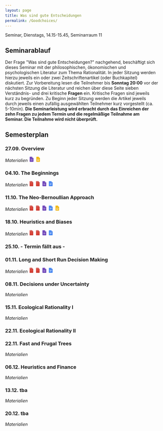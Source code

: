 ```yaml
---
layout: page
title: Was sind gute Entscheidungen
permalink: /Goodchoices/
---
```


Seminar, Dienstags, 14.15-15.45, Seminarraum 11

## Seminarablauf

Der Frage "Was sind gute Entscheidungen?" nachgehend, beschäftigt sich dieses Seminar mit der philosophischen, ökonomischen und psychologischen Literatur zum Thema Rationalität. In jeder Sitzung werden hierzu jeweils ein oder zwei Zeitschriftenartikel (oder Buchkapitel) diskutiert. Zur Vorbereitung lesen die Teilnehmer bis <b>Sonntag 20:00</b> vor der nächsten Sitzung die Literatur und reichen über diese Seite sieben Verständnis- und drei kritische <b>Fragen</b> ein. Kritische Fragen sind jeweils kurz zu begründen. Zu Beginn jeder Sitzung werden die Artikel jeweils durch jeweils einen zufällig ausgewählten Teilnehmer kurz vorgestellt (ca. 5-10min). <b>Die Seminarleistung wird erbracht durch das Einreichen der zehn Fragen zu jedem Termin und die regelmäßige Teilnahme am Seminar. Die Teilnahme wird nicht überprüft.</b>


## Semesterplan

### 27.09. Overview
<i>Materialien</i>
<a href="/q0_goodchoices/" ><img src="/images/GoogleForms.png" alt="GoogleIcon" height="18"/></a>
<a href="{{site.url}}/_Goodchoices/Downloads/Session I.pdf" ><img src="/images/GoogleSlides.png" alt="GoogleIcon" height="18" width = "17"/></a>

### 04.10. The Beginnings

<i>Materialien</i>
<a href="{{site.url}}/_Goodchoices/Literature/Bernstein1998AgainstTheGodsChapter4.pdf" ><img src="/images/PDFIcon.png" alt="GoogleIcon" height="18" width = "17"/></a>
<a href="{{site.url}}/_Goodchoices/Literature/Bernstein1998AgainstTheGodsChapter6.pdf" ><img src="/images/PDFIcon.png" alt="GoogleIcon" height="18" width = "17"/></a>
<a href="/q1_goodchoices/" ><img src="/images/GoogleForms.png" alt="GoogleIcon" height="18"/></a>
<a href="/r1_goodchoices/" ><img src="/images/GoogleDocs.png" alt="GoogleIcon" height="18"/></a>

<!--- next year read original Bernoulli article: Bernoulli 1954 Econometrika --->
<!--- also consider Jeremy Bentham 1798 --->
<!--- also consider reading Bayes original Text --->

### 11.10. The Neo-Bernoullian Approach

<i>Materialien</i>
<a href="{{site.url}}/_Goodchoices/Literature/HastieDawes2010Chapter8.pdf" ><img src="/images/PDFIcon.png" alt="GoogleIcon" height="18" width = "17"/></a>
<a href="{{site.url}}/_Goodchoices/Literature/HastieDawes2010Chapter11.pdf" ><img src="/images/PDFIcon.png" alt="GoogleIcon" height="18" width = "17"/></a>
<a href="/q2_goodchoices/" ><img src="/images/GoogleForms.png" alt="GoogleIcon" height="18"/></a>
<a href="/r2_goodchoices/" ><img src="/images/GoogleDocs.png" alt="GoogleIcon" height="18"/></a>
<a href="{{site.url}}/_Goodchoices/Downloads/Session III.pdf" ><img src="/images/GoogleSlides.png" alt="GoogleIcon" height="18" width = "17"/></a>

<!--- read von Neumann & Morgenstern --->
<!--- read von Luce Raiffa --->

### 18.10. Heuristics and Biases

<i>Materialien</i>
<a href="{{site.url}}/_Goodchoices/Literature/KerenTeigen2004YetAnotherLookAtTheHeuristicAndBiasesApproach.pdf" ><img src="/images/PDFIcon.png" alt="GoogleIcon" height="18" width = "17"/></a>
<a href="{{site.url}}/_Goodchoices/Literature/KahnemanTversky1979ProspectTheory.pdf" ><img src="/images/PDFIcon.png" alt="GoogleIcon" height="18" width = "17"/></a>
<a href="/q3_goodchoices/" ><img src="/images/GoogleForms.png" alt="GoogleIcon" height="18"/></a>
<a href="/r3_goodchoices/" ><img src="/images/GoogleDocs.png" alt="GoogleIcon" height="18"/></a>

<!--- read only CPT --->

### 25.10. - Termin fällt aus -

### 01.11. Long and Short Run Decision Making

<i>Materialien</i>
<a href="{{site.url}}/_Goodchoices/Literature/Lopes1996WhenTimeIsOfTheEssence.pdf" ><img src="/images/PDFIcon.png" alt="GoogleIcon" height="18" width = "17"/></a>
<a href="{{site.url}}/_Goodchoices/Literature/HoustonEtAl2007ViolationsOfTransitivityUnderFitessMaximization.pdf" ><img src="/images/PDFIcon.png" alt="GoogleIcon" height="18" width = "17"/></a>
<a href="/q4_goodchoices/" ><img src="/images/GoogleForms.png" alt="GoogleIcon" height="18"/></a>
<a href="/r4_goodchoices/" ><img src="/images/GoogleDocs.png" alt="GoogleIcon" height="18"/></a>


### 08.11. Decisions under Uncertainty

<i>Materialien</i>

<!--- Arkes et al? --->
<!--- Simon (55) & Simon (83) ? --->

### 15.11. Ecological Rationality I

<i>Materialien</i>

<!--- Gigerenzer Topics --->

### 22.11. Ecological Rationality II

<!--- Simsek --->
<!---  --->

### 22.11. Fast and Frugal Trees

<i>Materialien</i>

<!--- --->

### 06.12. Heuristics and Finance

<i>Materialien</i>

<!--- AikmanEtAl --->
<!--- Dog and Frisbee --->


### 13.12. tba
<i>Materialien</i>

### 20.12. tba

<i>Materialien</i>

